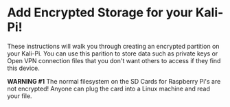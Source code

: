 # Add Encrypted Storage for your Kali-Pi!
These instructions will walk you through creating an encrypted partition on your Kali-Pi.
You can use this parition to store data such as private keys or Open VPN connection files that you don't want others to access if they find this device.

**WARNING #1** The normal filesystem on the SD Cards for Raspberry Pi's are not encrypted! Anyone can plug the card into a Linux machine and read your file.
